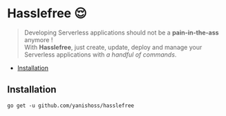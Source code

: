 # Hasslefree :relieved:
> Developing Serverless applications should not be a **pain-in-the-ass** anymore !   
> With **Hasslefree**, just create, update, deploy and manage your Serverless applications with *a handful of commands*.

* [Installation](#installation)

## Installation
```shell
go get -u github.com/yanishoss/hasslefree
```
